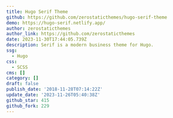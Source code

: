 ```yaml
---
title: Hugo Serif Theme
github: https://github.com/zerostaticthemes/hugo-serif-theme
demo: https://hugo-serif.netlify.app/
author: zerostaticthemes
author_link: https://github.com/zerostaticthemes
date: 2023-11-30T17:44:05.739Z
description: Serif is a modern business theme for Hugo.
ssg:
  - Hugo
css:
  - SCSS
cms: []
category: []
draft: false
publish_date: '2018-11-28T07:14:22Z'
update_date: '2023-11-26T05:40:38Z'
github_star: 415
github_fork: 229
---
```

